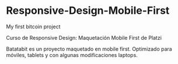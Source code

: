# Responsive-Design-Mobile-First
My first bitcoin project

Curso de Responsive Design: Maquetación Mobile First de Platzi

Batatabit es un proyecto maquetado en mobile first. Optimizado para móviles, tablets y con algunas modificaciones laptops.

